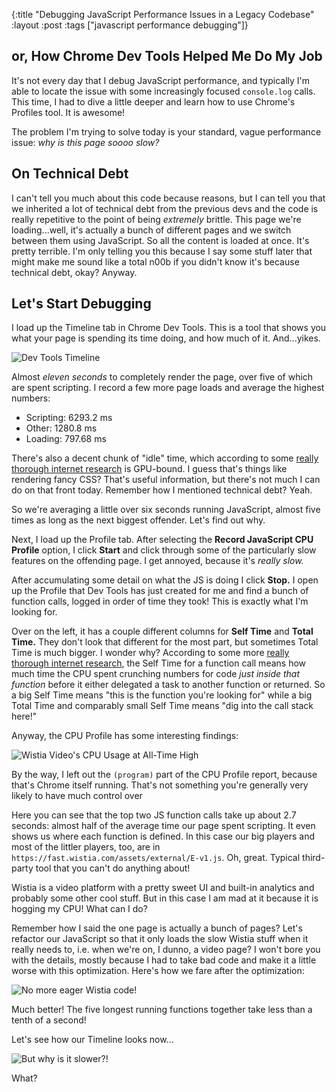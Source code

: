 {:title "Debugging JavaScript Performance Issues in a Legacy Codebase"
 :layout :post
 :tags  ["javascript performance debugging"]}

## or, How Chrome Dev Tools Helped Me Do My Job

It's not every day that I debug JavaScript performance, and typically I'm able to locate the issue with some increasingly focused `console.log` calls. This time, I had to dive a little deeper and learn how to use Chrome's Profiles tool. It is awesome!

The problem I'm trying to solve today is your standard, vague performance issue: *why is this page soooo slow?*

## On Technical Debt

I can't tell you much about this code because reasons, but I can tell you that we inherited a lot of technical debt from the previous devs and the code is really repetitive to the point of being *extremely* brittle. This page we're loading...well, it's actually a bunch of different pages and we switch between them using JavaScript. So all the content is loaded at once. It's pretty terrible. I'm only telling you this because I say some stuff later that might make me sound like a total n00b if you didn't know it's because technical debt, okay? Anyway.

## Let's Start Debugging

I load up the Timeline tab in Chrome Dev Tools. This is a tool that shows you what your page is spending its time doing, and how much of it. And...yikes.

![Dev Tools Timeline](/img/dev-tools-timeline.png)

Almost *eleven seconds* to completely render the page, over five of which are spent scripting. I record a few more page loads and average the highest numbers:

* Scripting: 6293.2 ms
* Other: 1280.8 ms
* Loading: 797.68 ms

There's also a decent chunk of "idle" time, which according to some [really thorough internet research](http://stackoverflow.com/questions/33769070/chrome-dev-tools-timeline-white-bars#33883219) is GPU-bound. I guess that's things like rendering fancy CSS? That's useful information, but there's not much I can do on that front today. Remember how I mentioned technical debt? Yeah.

So we're averaging a little over six seconds running JavaScript, almost five times as long as the next biggest offender. Let's find out why.

Next, I load up the Profile tab. After selecting the **Record JavaScript CPU Profile** option, I click **Start** and click through some of the particularly slow features on the offending page. I get annoyed, because it's *really slow.*

After accumulating some detail on what the JS is doing I click **Stop.** I open up the Profile that Dev Tools has just created for me and find a bunch of function calls, logged in order of time they took! This is exactly what I'm looking for.

Over on the left, it has a couple different columns for **Self Time** and **Total Time.** They don't look that different for the most part, but sometimes Total Time is much bigger. I wonder why? According to some more [really thorough internet research](http://stackoverflow.com/questions/7127671/difference-between-self-and-total-in-chrome-cpu-profile-of-js#7127705), the Self Time for a function call means how much time the CPU spent crunching numbers for code *just inside that function* before it either delegated a task to another function or returned. So a big Self Time means "this is the function you're looking for" while a big Total Time and comparably small Self Time means "dig into the call stack here!"

Anyway, the CPU Profile has some interesting findings:

![Wistia Video's CPU Usage at All-Time High](/img/dev-tools-cpu-profile.png)

By the way, I left out the `(program)` part of the CPU Profile report, because that's Chrome itself running. That's not something you're generally very likely to have much control over

Here you can see that the top two JS function calls take up about 2.7 seconds: almost half of the average time our page spent scripting. It even shows us where each function is defined. In this case our big players and most of the littler players, too, are in `https://fast.wistia.com/assets/external/E-v1.js`. Oh, great. Typical third-party tool that you can't do anything about!

Wistia is a video platform with a pretty sweet UI and built-in analytics and probably some other cool stuff. But in this case I am mad at it because it is hogging my CPU! What can I do?

Remember how I said the one page is actually a bunch of pages? Let's refactor our JavaScript so that it only loads the slow Wistia stuff when it really needs to, i.e. when we're on, I dunno, a video page? I won't bore you with the details, mostly because I had to take bad code and make it a little worse with this optimization. Here's how we fare after the optimization:

![No more eager Wistia code!](/img/dev-tools-cpu-profile-faster.png)

Much better! The five longest running functions together take less than a tenth of a second!

Let's see how our Timeline looks now...

![But why is it slower?!](/img/dev-tools-timeline-slower-wut.png)

What?

